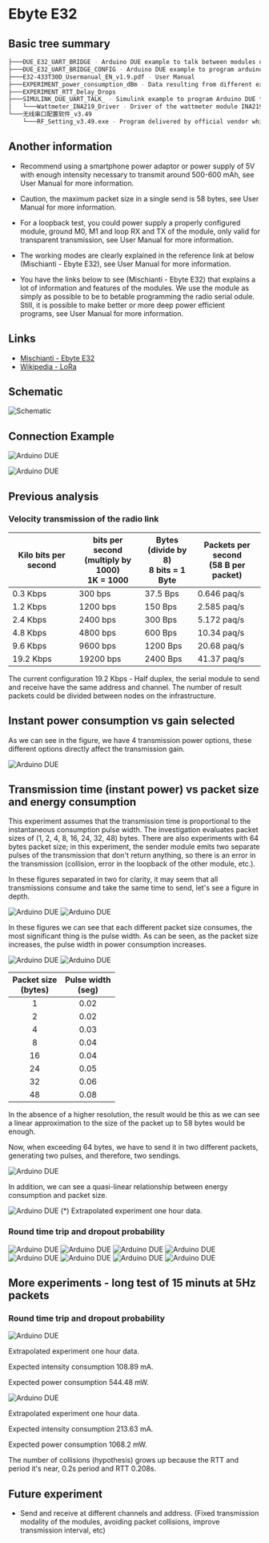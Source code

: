 # Ebyte E32

## Basic tree summary
```bash
├───DUE_E32_UART_BRIDGE - Arduino DUE example to talk between modules of the same configuration.
├───DUE_E32_UART_BRIDGE_CONFIG - Arduino DUE example to program arduino as serial (UART) bridge between RF_Setting_v3.49.exe program and PC to config the module.
├───E32-433T30D_Usermanual_EN_v1.9.pdf - User Manual
├───EXPERIMENT_power_consumption_dBm - Data resulting from different experiments see the power consumption of the module that depends on the configuration of 4 options {21, 24, 27, 30} dBm.
├───EXPERIMENT_RTT_Delay_Drops
├───SIMULINK_DUE_UART_TALK_ - Simulink example to program Arduino DUE to test the modules and see the power consumption.
│   └───Wattmeter_INA219_Driver - Driver of the wattmeter module INA219 to measure the power consumption (add all files to the path).
└───无线串口配置软件_v3.49
    └───RF_Setting_v3.49.exe - Program delivered by official vendor which allow to config the module
```

## Another information

- Recommend using a smartphone power adaptor or power supply of 5V with enough intensity necessary to transmit around 500-600 mAh, see User Manual for more information.

- Caution, the maximum packet size in a single send is 58 bytes, see User Manual for more information.  

- For a loopback test, you could power supply a properly configured module, ground M0, M1 and loop RX and TX of the module, only valid for transparent transmission, see User Manual for more information.

- The working modes are clearly explained in the reference link at below (Mischianti - Ebyte E32), see User Manual for more information.

- You have the links below to see (Mischianti - Ebyte E32) that explains a lot of information and features of the modules. We use the module as simply as possible to be to betable programming the radio serial odule. Still, it is possible to make better or more deep power efficient programs, see User Manual for more information.

## Links
- [Mischianti - Ebyte E32](https://www.mischianti.org/2019/10/15/lora-e32-device-for-arduino-esp32-or-esp8266-specs-and-basic-usage-part-1/)
- [Wikipedia - LoRa](https://en.wikipedia.org/wiki/LoRa)

## Schematic

![Schematic](img/Arduino_schematic.jpg)

## Connection Example

![Arduino DUE](img/Arduino_SendRecv.jpg)

![Arduino DUE](img/Radio_looptest.jpg)

## Previous analysis

### Velocity transmission of the radio link
| Kilo bits per second 	| bits per second<br>(multiply by 1000)<br>1K = 1000 	| Bytes<br>(divide by 8)<br>8 bits = 1 Byte 	| Packets per second<br>(58 B per packet) 	|
|----------------------	|----------------------------------------------------	|-------------------------------------------	|-----------------------------------------	|
| 0.3 Kbps             	| 300 bps                                            	| 37.5 Bps                                  	| 0.646 paq/s                             	|
| 1.2 Kbps             	| 1200 bps                                           	| 150 Bps                                   	| 2.585 paq/s                             	|
| 2.4 Kbps             	| 2400 bps                                           	| 300 Bps                                   	| 5.172 paq/s                             	|
| 4.8 Kbps             	| 4800 bps                                           	| 600 Bps                                   	| 10.34 paq/s                             	|
| 9.6 Kbps             	| 9600 bps                                           	| 1200 Bps                                  	| 20.68 paq/s                             	|
| 19.2 Kbps            	| 19200 bps                                          	| 2400 Bps                                  	| 41.37 paq/s                             	|

The current configuration 19.2 Kbps - Half duplex, the serial module to send and receive have the same address and channel. The number of result packets could be divided between nodes on the infrastructure.

## Instant power consumption vs gain selected

As we can see in the figure, we have 4 transmission power options, these different options directly affect the transmission gain.

![Arduino DUE](img/compare_zoom_datatip.png)

## Transmission time (instant power) vs packet size and energy consumption

This experiment assumes that the transmission time is proportional to the instantaneous consumption pulse width. The investigation evaluates packet sizes of (1, 2, 4, 8, 16, 24, 32, 48) bytes. There are also experiments with 64 bytes packet size; in this experiment, the sender module emits two separate pulses of the transmission that don't return anything, so there is an error in the transmission (collision, error in the loopback of the other module, etc.).

In these figures separated in two for clarity, it may seem that all transmissions consume and take the same time to send, let's see a figure in depth.

![Arduino DUE](img/instant_power_vs_time_1_to_8_bytes.png)
![Arduino DUE](img/instant_power_vs_time_16_to_48_bytes.png)

In these figures we can see that each different packet size consumes, the most significant thing is the pulse width. As can be seen, as the packet size increases, the pulse width in power consumption increases.

![Arduino DUE](img/instant_power_vs_time_1_to_8_bytes_zoom_10s.png)
![Arduino DUE](img/instant_power_vs_time_16_to_48_bytes_zoom_10s.png)

| Packet size<br>(bytes) 	| Pulse width<br>(seg) 	|
|:----------------------:	|:--------------------:	|
|            1           	|         0.02         	|
|            2           	|         0.02         	|
|            4           	|         0.03         	|
|            8           	|         0.04         	|
|           16           	|         0.04         	|
|           24           	|         0.05         	|
|           32           	|         0.06         	|
|           48           	|         0.08         	|

In the absence of a higher resolution, the result would be this as we can see a linear approximation to the size of the packet up to 58 bytes would be enough.

Now, when exceeding 64 bytes, we have to send it in two different packets, generating two pulses, and therefore, two sendings.

![Arduino DUE](img/instant_power_vs_time_64_bytes_zoom_5s.png)

In addition, we can see a quasi-linear relationship between energy consumption and packet size.

![Arduino DUE](img/energy_consumption.png)
(*) Extrapolated experiment one hour data.


### Round time trip and dropout probability

![Arduino DUE](img/RTT_DP_1bytes.png)
![Arduino DUE](img/RTT_DP_2bytes.png)
![Arduino DUE](img/RTT_DP_4bytes.png)
![Arduino DUE](img/RTT_DP_8bytes.png)
![Arduino DUE](img/RTT_DP_16bytes.png)
![Arduino DUE](img/RTT_DP_24bytes.png)
![Arduino DUE](img/RTT_DP_32bytes.png)
![Arduino DUE](img/RTT_DP_48bytes.png)

## More experiments - long test of 15 minuts at 5Hz packets

### Round time trip and dropout probability

![Arduino DUE](img/RTT_DP_28bytes_5Hz.png)

Extrapolated experiment one hour data.

Expected intensity consumption 108.89 mA.

Expected power consumption 544.48 mW.

![Arduino DUE](img/RTT_DP_48bytes_5Hz.png)

Extrapolated experiment one hour data.

Expected intensity consumption 213.63 mA.

Expected power consumption 1068.2 mW.

The number of collisions (hypothesis) grows up because the RTT and period it's near, 0.2s period and RTT 0.208s.

## Future experiment

- Send and receive at different channels and address. (Fixed transmission modality of the modules, avoiding packet collisions, improve transmission interval, etc)